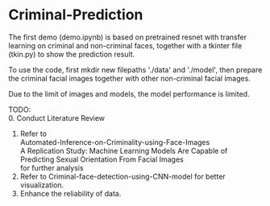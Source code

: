 # Criminal-Prediction

The first demo (demo.ipynb) is based on pretrained resnet with transfer learning on criminal and non-criminal faces, together with a tkinter file (tkin.py) to show the prediction result.

To use the code, first mkdir new filepaths './data' and './model', then prepare the criminal facial images together with other non-criminal facial images.

Due to the limit of images and models, the model performance is limited.


TODO:  
0. Conduct Literature Review<br>
1. Refer to  <br>
Automated-Inference-on-Criminality-using-Face-Images  <br>
A Replication Study: Machine Learning Models Are Capable of Predicting Sexual Orientation From Facial Images  <br>
for further analysis  <br>
2. Refer to Criminal-face-detection-using-CNN-model for better visualization.  <br>
3. Enhance the reliability of data.  <br>
